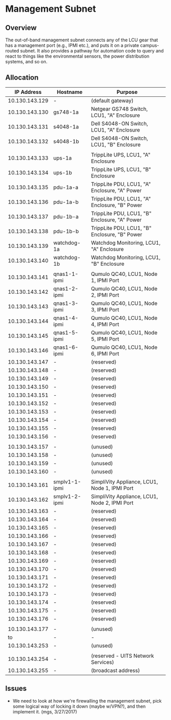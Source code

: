 # Management Subnet

## Overview

The out-of-band management subnet connects any of the LCU gear that has a management port
(e.g., IPMI etc.), and puts it on a private campus-routed subnet.  It also provides a pathway
for automation code to query and react to things like the environmental sensors, the power
distribution systems, and so on.

## Allocation

| IP Address     | Hostname      | Purpose                                       |
| -------------- | ------------- | --------------------------------------------- |
| 10.130.143.129 | -             | (default gateway)                             |
| 10.130.143.130 | gs748-1a      | Netgear GS748 Switch, LCU1, "A" Enclosure     |
| 10.130.143.131 | s4048-1a      | Dell S4048-ON Switch, LCU1, "A" Enclosure     |
| 10.130.143.132 | s4048-1b      | Dell S4048-ON Switch, LCU1, "B" Enclosure     |
||||
| 10.130.143.133 | ups-1a        | TrippLite UPS, LCU1, "A" Enclosure            |
| 10.130.143.134 | ups-1b        | TrippLite UPS, LCU1, "B" Enclosure            |
| 10.130.143.135 | pdu-1a-a      | TrippLite PDU, LCU1, "A" Enclosure, "A" Power |
| 10.130.143.136 | pdu-1a-b      | TrippLite PDU, LCU1, "A" Enclosure, "B" Power |
| 10.130.143.137 | pdu-1b-a      | TrippLite PDU, LCU1, "B" Enclosure, "A" Power |
| 10.130.143.138 | pdu-1b-b      | TrippLite PDU, LCU1, "B" Enclosure, "B" Power |
| 10.130.143.139 | watchdog-1a   | Watchdog Monitoring, LCU1, "A" Enclosure      |
| 10.130.143.140 | watchdog-1b   | Watchdog Monitoring, LCU1, "B" Enclosure      |
||||
| 10.130.143.141 | qnas1-1-ipmi  | Qumulo QC40, LCU1, Node 1, IPMI Port          |
| 10.130.143.142 | qnas1-2-ipmi  | Qumulo QC40, LCU1, Node 2, IPMI Port          |
| 10.130.143.143 | qnas1-3-ipmi  | Qumulo QC40, LCU1, Node 3, IPMI Port          |
| 10.130.143.144 | qnas1-4-ipmi  | Qumulo QC40, LCU1, Node 4, IPMI Port          |
| 10.130.143.145 | qnas1-5-ipmi  | Qumulo QC40, LCU1, Node 5, IPMI Port          |
| 10.130.143.146 | qnas1-6-ipmi  | Qumulo QC40, LCU1, Node 6, IPMI Port          |
| 10.130.143.147 | -             | (reserved)                                    |
| 10.130.143.148 | -             | (reserved)                                    |
| 10.130.143.149 | -             | (reserved)                                    |
| 10.130.143.150 | -             | (reserved)                                    |
| 10.130.143.151 | -             | (reserved)                                    |
| 10.130.143.152 | -             | (reserved)                                    |
| 10.130.143.153 | -             | (reserved)                                    |
| 10.130.143.154 | -             | (reserved)                                    |
| 10.130.143.155 | -             | (reserved)                                    |
| 10.130.143.156 | -             | (reserved)                                    |
||||
| 10.130.143.157 | -             | (unused)                                      |
| 10.130.143.158 | -             | (unused)                                      |
| 10.130.143.159 | -             | (unused)                                      |
| 10.130.143.160 | -             | (unused)                                      |
||||
| 10.130.143.161 | smplv1-1-ipmi | SimpliVity Appliance, LCU1, Node 1, IPMI Port |
| 10.130.143.162 | smplv1-2-ipmi | SimpliVity Appliance, LCU1, Node 2, IPMI Port |
| 10.130.143.163 | -             | (reserved)                                    |
| 10.130.143.164 | -             | (reserved)                                    |
| 10.130.143.165 | -             | (reserved)                                    |
| 10.130.143.166 | -             | (reserved)                                    |
| 10.130.143.167 | -             | (reserved)                                    |
| 10.130.143.168 | -             | (reserved)                                    |
| 10.130.143.169 | -             | (reserved)                                    |
| 10.130.143.170 | -             | (reserved)                                    |
| 10.130.143.171 | -             | (reserved)                                    |
| 10.130.143.172 | -             | (reserved)                                    |
| 10.130.143.173 | -             | (reserved)                                    |
| 10.130.143.174 | -             | (reserved)                                    |
| 10.130.143.175 | -             | (reserved)                                    |
| 10.130.143.176 | -             | (reserved)                                    |
||||
| 10.130.143.177 | -             | (unused)                                      |
| to             | -             | -                                             |
| 10.130.143.253 | -             | (unused)                                      |
||||
| 10.130.143.254 | -             | (reserved - UITS Network Services)            |
| 10.130.143.255 | -             | (broadcast address)                           |

## Issues

*   We need to look at how we're firewalling the management subnet, pick some logical way
    of locking it down (maybe w/VPN?), and then implement it. (mgs, 3/27/2017)
